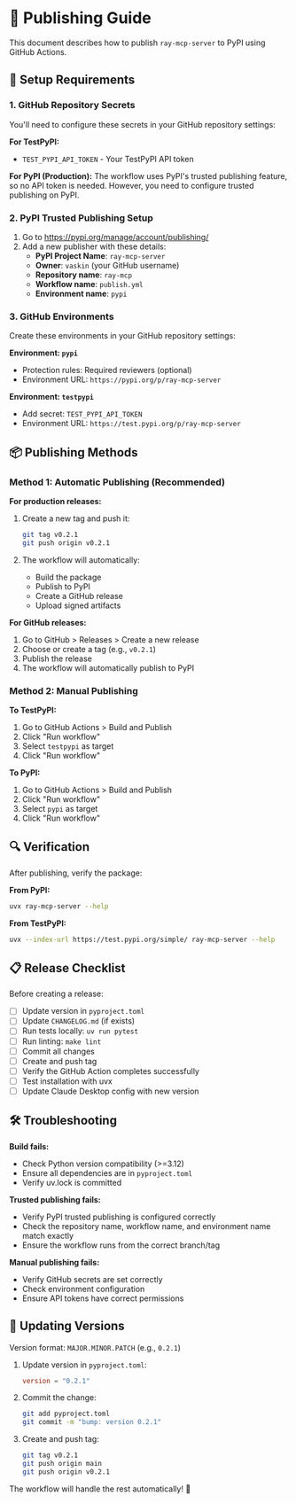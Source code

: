 # 🚀 Publishing Guide

This document describes how to publish `ray-mcp-server` to PyPI using GitHub Actions.

## 🔧 Setup Requirements

### 1. GitHub Repository Secrets

You'll need to configure these secrets in your GitHub repository settings:

**For TestPyPI:**
- `TEST_PYPI_API_TOKEN` - Your TestPyPI API token

**For PyPI (Production):**
The workflow uses PyPI's trusted publishing feature, so no API token is needed. However, you need to configure trusted publishing on PyPI.

### 2. PyPI Trusted Publishing Setup

1. Go to https://pypi.org/manage/account/publishing/
2. Add a new publisher with these details:
   - **PyPI Project Name**: `ray-mcp-server`
   - **Owner**: `vaskin` (your GitHub username)
   - **Repository name**: `ray-mcp`
   - **Workflow name**: `publish.yml`
   - **Environment name**: `pypi`

### 3. GitHub Environments

Create these environments in your GitHub repository settings:

**Environment: `pypi`**
- Protection rules: Required reviewers (optional)
- Environment URL: `https://pypi.org/p/ray-mcp-server`

**Environment: `testpypi`**
- Add secret: `TEST_PYPI_API_TOKEN`
- Environment URL: `https://test.pypi.org/p/ray-mcp-server`

## 📦 Publishing Methods

### Method 1: Automatic Publishing (Recommended)

**For production releases:**
1. Create a new tag and push it:
   ```bash
   git tag v0.2.1
   git push origin v0.2.1
   ```

2. The workflow will automatically:
   - Build the package
   - Publish to PyPI
   - Create a GitHub release
   - Upload signed artifacts

**For GitHub releases:**
1. Go to GitHub > Releases > Create a new release
2. Choose or create a tag (e.g., `v0.2.1`)
3. Publish the release
4. The workflow will automatically publish to PyPI

### Method 2: Manual Publishing

**To TestPyPI:**
1. Go to GitHub Actions > Build and Publish
2. Click "Run workflow"
3. Select `testpypi` as target
4. Click "Run workflow"

**To PyPI:**
1. Go to GitHub Actions > Build and Publish
2. Click "Run workflow"
3. Select `pypi` as target
4. Click "Run workflow"

## 🔍 Verification

After publishing, verify the package:

**From PyPI:**
```bash
uvx ray-mcp-server --help
```

**From TestPyPI:**
```bash
uvx --index-url https://test.pypi.org/simple/ ray-mcp-server --help
```

## 📋 Release Checklist

Before creating a release:

- [ ] Update version in `pyproject.toml`
- [ ] Update `CHANGELOG.md` (if exists)
- [ ] Run tests locally: `uv run pytest`
- [ ] Run linting: `make lint`
- [ ] Commit all changes
- [ ] Create and push tag
- [ ] Verify the GitHub Action completes successfully
- [ ] Test installation with uvx
- [ ] Update Claude Desktop config with new version

## 🛠️ Troubleshooting

**Build fails:**
- Check Python version compatibility (>=3.12)
- Ensure all dependencies are in `pyproject.toml`
- Verify uv.lock is committed

**Trusted publishing fails:**
- Verify PyPI trusted publishing is configured correctly
- Check the repository name, workflow name, and environment name match exactly
- Ensure the workflow runs from the correct branch/tag

**Manual publishing fails:**
- Verify GitHub secrets are set correctly
- Check environment configuration
- Ensure API tokens have correct permissions

## 🔄 Updating Versions

Version format: `MAJOR.MINOR.PATCH` (e.g., `0.2.1`)

1. Update version in `pyproject.toml`:
   ```toml
   version = "0.2.1"
   ```

2. Commit the change:
   ```bash
   git add pyproject.toml
   git commit -m "bump: version 0.2.1"
   ```

3. Create and push tag:
   ```bash
   git tag v0.2.1
   git push origin main
   git push origin v0.2.1
   ```

The workflow will handle the rest automatically! 🎉